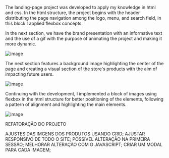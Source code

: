 The landing-page project was developed to apply my knowledge in html and css. In the html structure, the project begins with the header distributing the page navigation among the logo, menu, and search field, in this block I applied flexbox concepts.

In the next section, we have the brand presentation with an informative text and the use of a gif with the purpose of animating the project and making it more dynamic.

![image](https://user-images.githubusercontent.com/129218135/230792458-f7adc8cb-a6dc-4db6-8a33-27dd492b9726.png)

The next section features a background image highlighting the center of the page and creating a visual section of the store's products with the aim of impacting future users.

![image](https://user-images.githubusercontent.com/129218135/230792480-81860726-ceaf-411e-bbd4-9e299744daf6.png)

Continuing with the development, I implemented a block of images using flexbox in the html structure for better positioning of the elements, following a pattern of alignment and highlighting the main elements.

![image](https://user-images.githubusercontent.com/129218135/230792502-ea2d54e4-59ba-4b23-924e-8eccb4f119f1.png)


REFATORAÇÃO DO PROJETO

AJUSTES DAS IMGENS DOS PRODUTOS USANDO GRID;
AJUSTAR RESPONSIVO DE TODO O SITE;
POSSIVEL ALTERAÇÃO NA PRIMEIRA SESSÃO;
MELHORAR ALTERAÇÃO COM O JAVASCRIPT;
CRIAR UM MODAL PARA CADA IMAGEM;